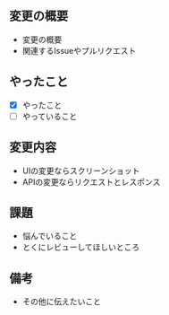 ## 変更の概要

* 変更の概要
* 関連するIssueやプルリクエスト

## やったこと

* [x] やったこと
* [ ] やっていること

## 変更内容

* UIの変更ならスクリーンショット
* APIの変更ならリクエストとレスポンス

## 課題

* 悩んでいること
* とくにレビューしてほしいところ

## 備考

* その他に伝えたいこと
